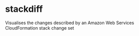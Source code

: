 # stackdiff

Visualises the changes described by an Amazon Web Services CloudFormation stack change set
